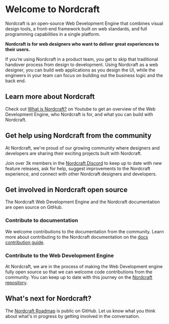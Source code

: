 # Welcome to Nordcraft

Nordcraft is an open-source Web Development Engine that combines visual design tools, a front-end framework built on web standards, and full programming capabilities in a single platform.

**Nordcraft is for web designers who want to deliver great experiences to their users.**

If you’re using Nordcraft in a product team, you get to skip that traditional handover process from design to development. Using Nordcraft as a web designer, you can build web applications as you design the UI, while the engineers in your team can focus on building out the business logic and the back end.

## Learn more about Nordcraft

Check out [What is Nordcraft?](https://youtu.be/rbBwuc_M8Vc) on Youtube to get an overview of the Web Development Engine, who Nordcraft is for, and what you can build with Nordcraft.

## Get help using Nordcraft from the community

At Nordcraft, we're proud of our growing community where designers and developers are sharing their exciting projects built with Nordcraft.

Join over 3k members in the [Nordcraft Discord](https://discord.gg/nordcraft) to keep up to date with new feature releases, ask for help, suggest improvements to the Nordcraft experience, and connect with other Nordcraft designers and developers.

## Get involved in Nordcraft open source

The Nordcraft Web Development Engine and the Nordcraft documentation are open source on GitHub.

### Contribute to documentation

We welcome contributions to the documentation from the community. Learn more about contributing to the Nordcraft documentation on the [docs contribution guide](https://docs.nordcraft.com/guides/contribution).

### Contribute to the Web Development Engine

At Nordcraft, we are in the process of making the Web Development engine fully open source so that we can welcome code contributions from the community. You can keep up to date with this journey on the [Nordcraft repository](https://github.com/nordcraftengine/nordcraft).

## What's next for Nordcraft?

The [Nordcraft Roadmap](https://github.com/orgs/nordcraftengine/projects/17) is public on GitHub. Let us know what you think about what's in progress by getting involved in the conversation.
